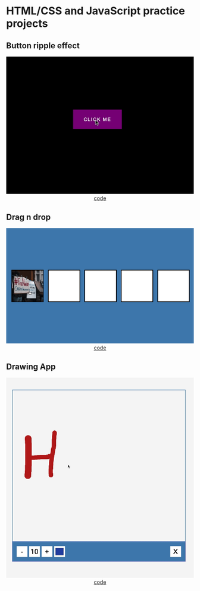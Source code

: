 # HTML/CSS and JavaScript practice projects

## Button ripple effect

<div align="center">
    <img src="doc/gifs/button-ripple-effect.gif" width="800">
    <a href="day19-button-ripple-effect/">code</a>
</div>

## Drag n drop

<div align="center">
    <img src="doc/gifs/drag-n-drop.gif" width="800">
    <a href="day20-drag-n-drop/">code</a>
</div>

## Drawing App

<div align="center">
    <img src="doc/gifs/drawing-app.gif" width="800">
    <a href="day21-drawing-app">code</a>
</div>
